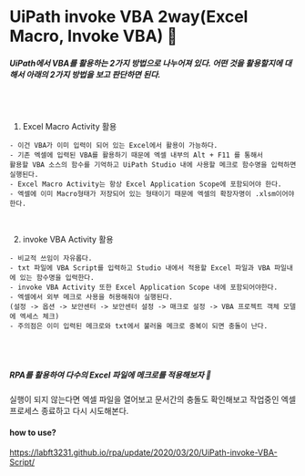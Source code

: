 # UiPath invoke VBA 2way(Excel Macro, Invoke VBA)  :microscope:

##### UiPath에서 VBA를 활용하는 2가지 방법으로 나누어져 있다. 어떤 것을 활용할지에 대해서 아래의 2가지 방법을 보고 판단하면 된다.  
  
  
<br><br>

1. Excel Macro Activity 활용
```
- 이건 VBA가 이미 입력이 되어 있는 Excel에서 활용이 가능하다.
- 기존 엑셀에 입력된 VBA를 활용하기 때문에 엑셀 내부의 Alt + F11 를 통해서 
활용할 VBA 소스의 함수를 기억하고 UiPath Studio 내에 사용할 메크로 함수명을 입력하면 실행된다.
- Excel Macro Activity는 항상 Excel Application Scope에 포함되어야 한다.
- 엑셀에 이미 Macro형태가 저장되어 있는 형태이기 때문에 엑셀의 확장자명이 .xlsm이어야 한다.
```
<br>

2. invoke VBA Activity 활용
```
- 비교적 쓰임이 자유롭다. 
- txt 파일에 VBA Script를 입력하고 Studio 내에서 적용할 Excel 파일과 VBA 파일내에 있는 함수명을 입력한다.
- invoke VBA Activity 또한 Excel Application Scope 내에 포함되어야한다.
- 엑셀에서 외부 메크로 사용을 허용해줘야 실행된다.
(설정 -> 옵션 -> 보안센터 -> 보안센터 설정 -> 매크로 설정 -> VBA 프로젝트 객체 모델에 엑세스 체크)
- 주의점은 이미 입력된 메크로와 txt에서 불러올 메크로 중복이 되면 충돌이 난다.
```
<br><br>
##### RPA를 활용하여 다수의 Excel 파일에 메크로를 적용해보자 :rocket:

실행이 되지 않는다면 엑셀 파일을 열어보고 문서간의 충돌도 확인해보고 작업중인 엑셀 프로세스 종료하고 다시 시도해본다.



#### how to use?
https://labft3231.github.io/rpa/update/2020/03/20/UiPath-invoke-VBA-Script/
